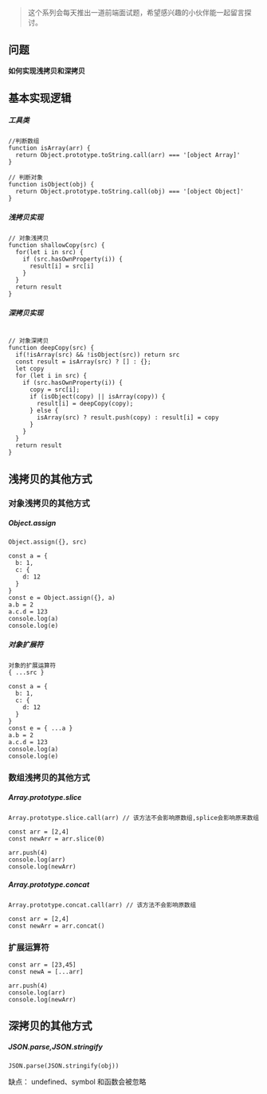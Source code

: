 > 这个系列会每天推出一道前端面试题，希望感兴趣的小伙伴能一起留言探讨。

## 问题
 **如何实现浅拷贝和深拷贝**




## 基本实现逻辑

##### 工具类
```
//判断数组
function isArray(arr) {
  return Object.prototype.toString.call(arr) === '[object Array]'
}

// 判断对象
function isObject(obj) {
  return Object.prototype.toString.call(obj) === '[object Object]'
}
```
##### 浅拷贝实现
```
// 对象浅拷贝
function shallowCopy(src) {
  for(let i in src) {
    if (src.hasOwnProperty(i)) {
      result[i] = src[i]
    }
  }
  return result
}
```

##### 深拷贝实现
```

// 对象深拷贝
function deepCopy(src) {
  if(!isArray(src) && !isObject(src)) return src
  const result = isArray(src) ? [] : {};
  let copy
  for (let i in src) {
    if (src.hasOwnProperty(i)) {
      copy = src[i];
      if (isObject(copy) || isArray(copy)) {
        result[i] = deepCopy(copy);
      } else {
        isArray(src) ? result.push(copy) : result[i] = copy
      }
    }
  }
  return result
}
```

## 浅拷贝的其他方式

### 对象浅拷贝的其他方式

##### Object.assign
```
Object.assign({}, src)

```

```
const a = {
  b: 1,
  c: {
    d: 12
  }
}
const e = Object.assign({}, a)
a.b = 2
a.c.d = 123
console.log(a)
console.log(e)
```

##### 对象扩展符
```
对象的扩展运算符
{ ...src }
```

```
const a = {
  b: 1,
  c: {
    d: 12
  }
}
const e = { ...a }
a.b = 2
a.c.d = 123
console.log(a)
console.log(e)
```

### 数组浅拷贝的其他方式
##### Array.prototype.slice
```
Array.prototype.slice.call(arr) // 该方法不会影响原数组,splice会影响原来数组
```
```
const arr = [2,4]
const newArr = arr.slice(0)

arr.push(4)
console.log(arr)
console.log(newArr)

```
##### Array.prototype.concat
```
Array.prototype.concat.call(arr) // 该方法不会影响原数组
```
```
const arr = [2,4]
const newArr = arr.concat()

```
### 扩展运算符
```
const arr = [23,45]
const newA = [...arr]

arr.push(4)
console.log(arr)
console.log(newArr)
```

## 深拷贝的其他方式
##### JSON.parse,JSON.stringify
```
JSON.parse(JSON.stringify(obj))
```
缺点： undefined、symbol 和函数会被忽略





  